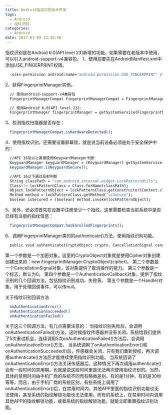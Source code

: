 ```yaml
---
title: Android指纹识别技术开发
tags:
  - Android
  - 指纹识别
categories:
  - Android
date: 2017-01-09 12:45:58
---
```


指纹识别是在Android 6.0(API level 23)新增的功能，如果需要在老版本中使用，可以引入android-support-v4兼容包。
1、使用前要先在AndroidManifest.xml中添加USE_FINGERPRINT权限。
``` bash
  <uses-permission android:name="android.permission.USE_FINGERPRINT" />
```

2、获得FingerprintManager实例。
``` bash
  // 使用android-support-v4兼容包
  FingerprintManagerCompat fingerprintManagerCompat = FingerprintManagerCompat.from(this);

  // 使用Android 6.0(API level 23):
  FingerprintManager fingerprintManager = getSystemService(FingerprintManager.class);
```

3、检测指纹扫描器是否存在：
``` bash
  fingerprintManagerCompat.isHardwareDetected();
```

4、使用指纹识别，还需要设置屏幕锁，就是说当前设备必须是处于安全保护中的：
``` bash
  //API 16及以上直接使用KeyguardManager判断
  KeyguardManager keyguardManager = (KeyguardManager) getSystemService(KeyguardManager.class);
  keyguardManager.isKeyguardSecure();

  //API 16以下通过反射判断
  String classPath = "com.android.internal.widget.LockPatternUtils";
  Class<?> lockPatternClass = Class.forName(classPath);
  Object lockPatternObject = lockPatternClass.getConstructor(Context.class).newInstance(getApplicationContext());
  Method method = lockPatternClass.getMethod("isSecure");
  boolean isSecured = (boolean) method.invoke(lockPatternObject);
```

5、另外，还必须首先在设置中注册至少一个指纹，这里需要检查当前系统中是否已经有注册的指纹信息：
``` bash
  fingerprintManagerCompat.hasEnrolledFingerprints();
```

6、调用FingerprintManager类的的authenticate()方法，使用指纹识别功能。
``` bash
  public void authenticate(CryptoObject crypto, CancellationSignal cancel, int flags, AuthenticationCallback callback, Handler handler)
```
第一个参数是一个加密对象。这里的CryptoObject对象就是使用Cipher对象创建创建出来的：new FingerprintManager.CryptoObject(cipher)。
第二个参数是一个CancellationSignal对象，该对象提供了取消操作的能力。
第三个参数是一个标志，默认为0。
第四个参数是一个AuthenticationCallback对象，提供了指纹识别的几个回调方法，包括指纹识别成功、失败等。
第五个参数是一个Handler对象，用于处理回调事件，可以传null。

关于指纹识别回调方法
``` bash
  onAuthenticationError()
  onAuthenticationSucceeded()
  onAuthenticationFailed()
```
关于这三个回调方法，有几点需要注意的：
当指纹识别失败后，会调用onAuthenticationFailed()方法，这时候指纹传感器并没有关闭，系统给我们提供了5次重试机会，连续调用5次onAuthenticationFailed()方法后，会调用onAuthenticationError()方法。
当系统调用了onAuthenticationError()和onAuthenticationSucceeded()后，传感器会关闭，只有我们重新授权，再次调用authenticate()方法后才能继续使用指纹识别功能。
当系统回调了onAuthenticationError()方法关闭传感器后，这种情况下再次调用authenticate()会有一段时间的禁用期，也就是说这段时间里是无法再次使用指纹识别的。当然，具体的禁用时间由手机厂商的系统不同而有略微差别，有的是1分钟，有的是30秒等等。而且，由于手机厂商的系统区别，有些系统上调用了onAuthenticationError()后，在禁用时间内，其他APP里面的指纹识别功能也无法使用，甚至系统的指纹解锁功能也无法使用。而有的系统上，在禁用时间内调用其他APP的指纹解锁功能，或者系统的指纹解锁功能，就能立即重置指纹识别功能。
